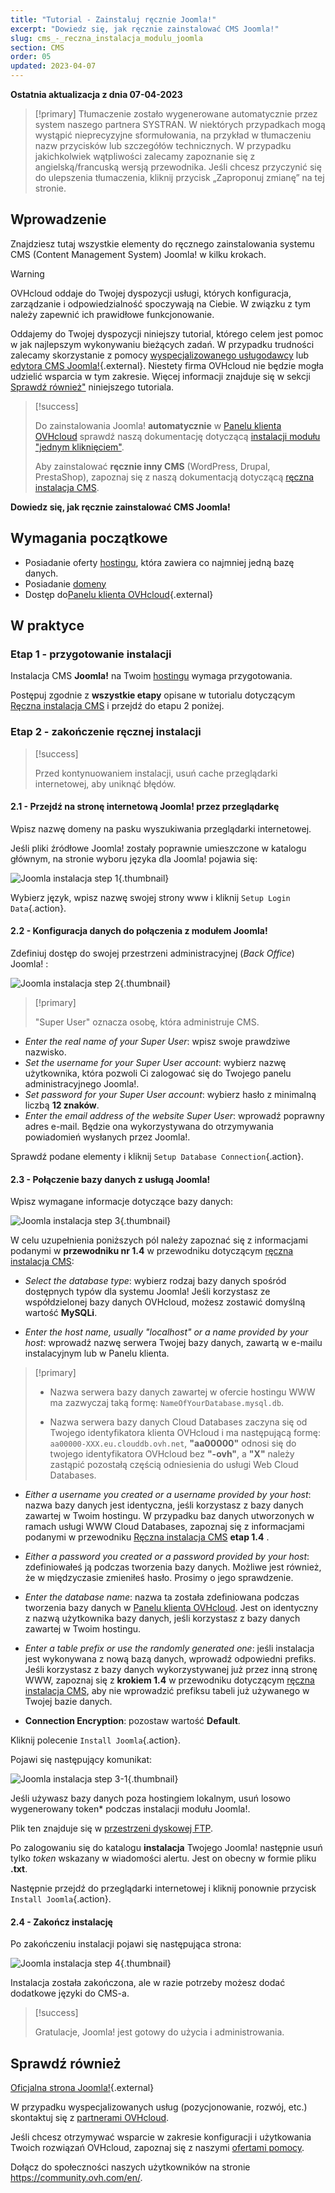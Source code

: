 ```yaml
---
title: "Tutorial - Zainstaluj ręcznie Joomla!"
excerpt: "Dowiedz się, jak ręcznie zainstalować CMS Joomla!"
slug: cms_-_reczna_instalacja_modulu_joomla
section: CMS
order: 05
updated: 2023-04-07
---
```


**Ostatnia aktualizacja z dnia 07-04-2023**

> [!primary]
> Tłumaczenie zostało wygenerowane automatycznie przez system naszego partnera SYSTRAN. W niektórych przypadkach mogą wystąpić nieprecyzyjne sformułowania, na przykład w tłumaczeniu nazw przycisków lub szczegółów technicznych. W przypadku jakichkolwiek wątpliwości zalecamy zapoznanie się z angielską/francuską wersją przewodnika. Jeśli chcesz przyczynić się do ulepszenia tłumaczenia, kliknij przycisk „Zaproponuj zmianę” na tej stronie.
>
  
## Wprowadzenie

Znajdziesz tutaj wszystkie elementy do ręcznego zainstalowania systemu CMS (Content Management System) Joomla! w kilku krokach.

> [!warning]
>
> OVHcloud oddaje do Twojej dyspozycji usługi, których konfiguracja, zarządzanie i odpowiedzialność spoczywają na Ciebie. W związku z tym należy zapewnić ich prawidłowe funkcjonowanie.
> 
> Oddajemy do Twojej dyspozycji niniejszy tutorial, którego celem jest pomoc w jak najlepszym wykonywaniu bieżących zadań. W przypadku trudności zalecamy skorzystanie z pomocy [wyspecjalizowanego usługodawcy](https://partner.ovhcloud.com/pl/) lub [edytora CMS Joomla!](https://www.joomla.org/){.external}. Niestety firma OVHcloud nie będzie mogła udzielić wsparcia w tym zakresie. Więcej informacji znajduje się w sekcji [Sprawdź również"](#go-further) niniejszego tutoriala.
>

> [!success]
>
> Do zainstalowania Joomla! **automatycznie** w [Panelu klienta OVHcloud](https://www.ovh.com/auth/?action=gotomanager&from=https://www.ovh.pl/&ovhSubsidiary=pl) sprawdź naszą dokumentację dotyczącą [instalacji modułu "jednym kliknięciem"](https://docs.ovh.com/pl/hosting/hosting_www_przewodniki_dotyczace_modulow_na_hostingu_www/).
>
> Aby zainstalować **ręcznie inny CMS** (WordPress, Drupal, PrestaShop), zapoznaj się z naszą dokumentacją dotyczącą [ręczna instalacja CMS](https://docs.ovh.com/pl/hosting/hosting_www_reczna_instalacja_modulu_cms/).
>

**Dowiedz się, jak ręcznie zainstalować CMS Joomla!**
  
## Wymagania początkowe

- Posiadanie oferty [hostingu](https://www.ovhcloud.com/pl/web-hosting/), która zawiera co najmniej jedną bazę danych.
- Posiadanie [domeny](https://www.ovhcloud.com/pl/domains/)
- Dostęp do[Panelu klienta OVHcloud](https://www.ovh.com/auth/?action=gotomanager&from=https://www.ovh.pl/&ovhSubsidiary=pl){.external}
  
## W praktyce

### Etap 1 - przygotowanie instalacji <a name="step1"></a>

Instalacja CMS **Joomla!** na Twoim [hostingu](https://www.ovhcloud.com/pl/web-hosting/) wymaga przygotowania.

Postępuj zgodnie z **wszystkie etapy** opisane w tutorialu dotyczącym [Ręczna instalacja CMS](https://docs.ovh.com/pl/hosting/hosting_www_reczna_instalacja_modulu_cms/) i przejdź do etapu 2 poniżej.

### Etap 2 - zakończenie ręcznej instalacji <a name="step2"></a>

> [!success]
>
> Przed kontynuowaniem instalacji, usuń cache przeglądarki internetowej, aby uniknąć błędów.
>

#### 2.1 - Przejdź na stronę internetową Joomla! przez przeglądarkę

Wpisz nazwę domeny na pasku wyszukiwania przeglądarki internetowej.

Jeśli pliki źródłowe Joomla! zostały poprawnie umieszczone w katalogu głównym, na stronie wyboru języka dla Joomla! pojawia się:

![Joomla instalacja step 1](images/Joomla-install-select-language-1.png){.thumbnail}

Wybierz język, wpisz nazwę swojej strony www i kliknij `Setup Login Data`{.action}.

#### 2.2 - Konfiguracja danych do połączenia z modułem Joomla!

Zdefiniuj dostęp do swojej przestrzeni administracyjnej (*Back Office*) Joomla! :

![Joomla instalacja step 2](images/Joomla-install-define-admin-2.png){.thumbnail}

> [!primary]
>
> "Super User" oznacza osobę, która administruje CMS.

- *Enter the real name of your Super User*: wpisz swoje prawdziwe nazwisko.
- *Set the username for your Super User account*: wybierz nazwę użytkownika, która pozwoli Ci zalogować się do Twojego panelu administracyjnego Joomla!.
- *Set password for your Super User account*: wybierz hasło z minimalną liczbą **12 znaków**.
- *Enter the email address of the website Super User*: wprowadź poprawny adres e-mail. Będzie ona wykorzystywana do otrzymywania powiadomień wysłanych przez Joomla!.

Sprawdź podane elementy i kliknij `Setup Database Connection`{.action}.

#### 2.3 - Połączenie bazy danych z usługą Joomla!

Wpisz wymagane informacje dotyczące bazy danych:

![Joomla instalacja step 3](images/Joomla-install-db-connect-3.png){.thumbnail}

W celu uzupełnienia poniższych pól należy zapoznać się z informacjami podanymi w **przewodniku nr 1.4** w przewodniku dotyczącym [ręczna instalacja CMS](https://docs.ovh.com/pl/hosting/hosting_www_reczna_instalacja_modulu_cms/):

- *Select the database type*: wybierz rodzaj bazy danych spośród dostępnych typów dla systemu Joomla! Jeśli korzystasz ze współdzielonej bazy danych OVHcloud, możesz zostawić domyślną wartość **MySQLi**.

- *Enter the host name, usually "localhost" or a name provided by your host*: wprowadź nazwę serwera Twojej bazy danych, zawartą w e-mailu instalacyjnym lub w Panelu klienta.

> [!primary]
> 
> - Nazwa serwera bazy danych zawartej w ofercie hostingu WWW ma zazwyczaj taką formę: `NameOfYourDatabase.mysql.db`. 
>
> - Nazwa serwera bazy danych Cloud Databases zaczyna się od Twojego identyfikatora klienta OVHcloud i ma następującą formę: `aa00000-XXX.eu.clouddb.ovh.net`, **"aa00000"** odnosi się do twojego identyfikatora OVHcloud bez **"-ovh"**, a **"X"** należy zastąpić pozostałą częścią odniesienia do usługi Web Cloud Databases.
>

- *Either a username you created or a username provided by your host*: nazwa bazy danych jest identyczna, jeśli korzystasz z bazy danych zawartej w Twoim hostingu.
W przypadku baz danych utworzonych w ramach usługi WWW Cloud Databases, zapoznaj się z informacjami podanymi w przewodniku [Ręczna instalacja CMS](https://docs.ovh.com/pl/hosting/hosting_www_reczna_instalacja_modulu_cms/) **etap 1.4** .

- *Either a password you created or a password provided by your host*: zdefiniowałeś ją podczas tworzenia bazy danych. Możliwe jest również, że w międzyczasie zmieniłeś hasło. Prosimy o jego sprawdzenie.

- *Enter the database name*: nazwa ta została zdefiniowana podczas tworzenia bazy danych w [Panelu klienta OVHcloud](https://www.ovh.com/auth/?action=gotomanager&from=https://www.ovh.pl/&ovhSubsidiary=pl). Jest on identyczny z nazwą użytkownika bazy danych, jeśli korzystasz z bazy danych zawartej w Twoim hostingu.

- *Enter a table prefix or use the randomly generated one*: jeśli instalacja jest wykonywana z nową bazą danych, wprowadź odpowiedni prefiks. Jeśli korzystasz z bazy danych wykorzystywanej już przez inną stronę WWW, zapoznaj się z **krokiem 1.4** w przewodniku dotyczącym [ręczna instalacja CMS](https://docs.ovh.com/pl/hosting/hosting_www_reczna_instalacja_modulu_cms/), aby nie wprowadzić prefiksu tabeli już używanego w Twojej bazie danych.

- **Connection Encryption**: pozostaw wartość **Default**.

Kliknij polecenie `Install Joomla`{.action}.

Pojawi się następujący komunikat:

![Joomla instalacja step 3-1](images/Joomla-install-db-connect-3-1.png){.thumbnail}

Jeśli używasz bazy danych poza hostingiem lokalnym, usuń losowo wygenerowany token* podczas instalacji modułu Joomla!.

Plik ten znajduje się w [przestrzeni dyskowej FTP](https://docs.ovh.com/pl/hosting/logowanie-przestrzen-dyskowa-ftp-hosting-web/).

Po zalogowaniu się do katalogu **instalacja** Twojego Joomla! następnie usuń tylko *token* wskazany w wiadomości alertu. Jest on obecny w formie pliku **.txt**.

Następnie przejdź do przeglądarki internetowej i kliknij ponownie przycisk `Install Joomla`{.action}.

#### 2.4 - Zakończ instalację

Po zakończeniu instalacji pojawi się następująca strona:

![Joomla instalacja step 4](images/Joomla-install-ending-4.png){.thumbnail}

Instalacja została zakończona, ale w razie potrzeby możesz dodać dodatkowe języki do CMS-a.

>[!success]
>
> Gratulacje, Joomla! jest gotowy do użycia i administrowania.
>
  
## Sprawdź również <a name="go-further"></a>

[Oficjalna strona Joomla!](https://joomla.org){.external}
 
W przypadku wyspecjalizowanych usług (pozycjonowanie, rozwój, etc.) skontaktuj się z [partnerami OVHcloud](https://partner.ovhcloud.com/pl/directory/).
 
Jeśli chcesz otrzymywać wsparcie w zakresie konfiguracji i użytkowania Twoich rozwiązań OVHcloud, zapoznaj się z naszymi [ofertami pomocy](https://www.ovhcloud.com/pl/support-levels/).
 
Dołącz do społeczności naszych użytkowników na stronie <https://community.ovh.com/en/>.